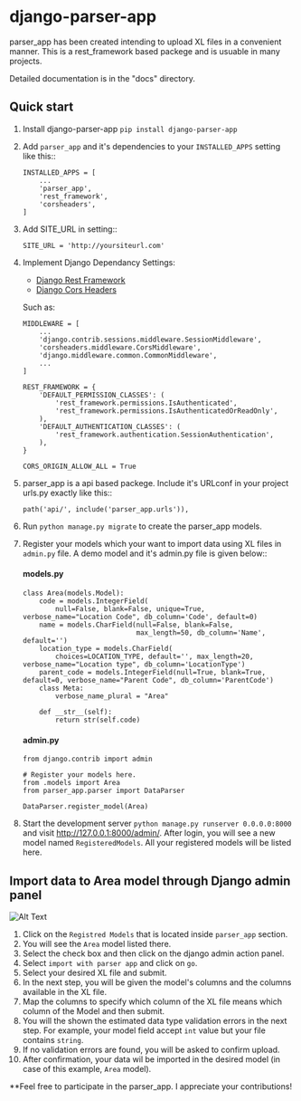 django-parser-app
=====

parser_app has been created intending to upload XL files in a convenient manner.
This is a rest_framework based packege and is usuable in many projects.

Detailed documentation is in the "docs" directory.

Quick start
-----------

1. Install django-parser-app ``pip install django-parser-app``

2. Add ``parser_app`` and it's dependencies to your ``INSTALLED_APPS`` setting like this::
    ```
    INSTALLED_APPS = [
        ...
        'parser_app',
        'rest_framework',
        'corsheaders',
    ]
    ```
3. Add SITE_URL in setting::
    ```
    SITE_URL = 'http://yoursiteurl.com'
    ```

4. Implement Django Dependancy Settings:
    - [Django Rest Framework](http://www.django-rest-framework.org/)
    - [Django Cors Headers](https://github.com/ottoyiu/django-cors-headers)

    Such as:
    ```
    MIDDLEWARE = [
        ...
        'django.contrib.sessions.middleware.SessionMiddleware',
        'corsheaders.middleware.CorsMiddleware',
        'django.middleware.common.CommonMiddleware',
        ...
    ]

    REST_FRAMEWORK = {
        'DEFAULT_PERMISSION_CLASSES': (
            'rest_framework.permissions.IsAuthenticated',
            'rest_framework.permissions.IsAuthenticatedOrReadOnly',
        ),
        'DEFAULT_AUTHENTICATION_CLASSES': (
            'rest_framework.authentication.SessionAuthentication',
        ),
    }

    CORS_ORIGIN_ALLOW_ALL = True
    ```



5. parser_app is a api based packege. Include it's URLconf in your project urls.py exactly like this::
    ```
    path('api/', include('parser_app.urls')),
    ```

6. Run ``python manage.py migrate`` to create the parser_app models.

7. Register your models which your want to import data using XL files in ``admin.py`` file. A demo model and it's admin.py file is given below:: 
    #### models.py
    ```
    class Area(models.Model):
        code = models.IntegerField(
            null=False, blank=False, unique=True, verbose_name="Location Code", db_column='Code', default=0)
        name = models.CharField(null=False, blank=False,
                                max_length=50, db_column='Name', default='')
        location_type = models.CharField(
            choices=LOCATION_TYPE, default='', max_length=20, verbose_name="Location type", db_column='LocationType')
        parent_code = models.IntegerField(null=True, blank=True, default=0, verbose_name="Parent Code", db_column='ParentCode')
        class Meta:
            verbose_name_plural = "Area"

        def __str__(self):
            return str(self.code)
    ```
    #### admin.py
    ```
    from django.contrib import admin

    # Register your models here.
    from .models import Area
    from parser_app.parser import DataParser

    DataParser.register_model(Area)
    ```  

8. Start the development server ``python manage.py runserver 0.0.0.0:8000`` and visit http://127.0.0.1:8000/admin/. 
After login, you will see a new model named ``RegisteredModels``. All your registered models will be listed here.

Import data to Area model through Django admin panel
----------------------------------------------------

![Alt Text](https://github.com/prantoamt/django-parser-app/blob/main/images/upload_via_admin_panel.gif)

1. Click on the ``Registred Models`` that is located inside ``parser_app`` section.
2. You will see the ``Area`` model listed there.
3. Select the check box and then click on the django admin action panel.
4. Select ``import with parser app`` and click on ``go``.
5. Select your desired XL file and submit.
6. In the next step, you will be given the model's columns and the columns available in the XL file.
7. Map the columns to specify which column of the XL file means which column of the Model and then submit.
8. You will the shown the estimated data type validation errors in the next step. For example, your model field accept ``int`` value but your file contains ``string``.
9. If no validation errors are found, you will be asked to confirm upload.
10. After confirmation, your data wil be imported in the desired model (in case of this example, ``Area`` model).


**Feel free to participate in the parser_app. I appreciate your contributions! 

